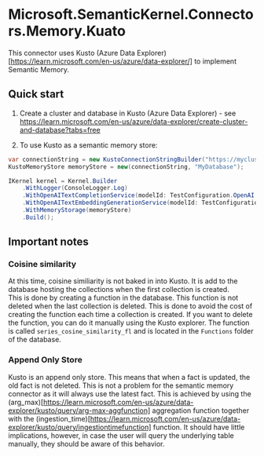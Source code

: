 ﻿# Microsoft.SemanticKernel.Connectors.Memory.Kuato

This connector uses Kusto (Azure Data Explorer)[https://learn.microsoft.com/en-us/azure/data-explorer/] to implement Semantic Memory.

## Quick start

1. Create a cluster and database in Kusto (Azure Data Explorer) - see https://learn.microsoft.com/en-us/azure/data-explorer/create-cluster-and-database?tabs=free

2. To use Kusto as a semantic memory store:

```csharp
var connectionString = new KustoConnectionStringBuilder("https://mycluster.kusto.windows.net").WithAadUserPromptAuthentication();
KustoMemoryStore memoryStore = new(connectionString, "MyDatabase");

IKernel kernel = Kernel.Builder
    .WithLogger(ConsoleLogger.Log)
    .WithOpenAITextCompletionService(modelId: TestConfiguration.OpenAI.ModelId, apiKey: TestConfiguration.OpenAI.ApiKey)
    .WithOpenAITextEmbeddingGenerationService(modelId: TestConfiguration.OpenAI.EmbeddingModelId,apiKey: TestConfiguration.OpenAI.ApiKey)
    .WithMemoryStorage(memoryStore)
    .Build();
```

## Important notes

### Coisine similarity
At this time, coisine similiarity is not baked in into Kusto. It is add to the database hosting the collections when the first collection is created.  
This is done by creating a function in the database. 
This function is not deleted when the last collection is deleted. This is done to avoid the cost of creating the function each time a collection is created. 
If you want to delete the function, you can do it manually using the Kusto explorer. The function is called `series_cosine_similarity_fl` and is located in the `Functions` folder of the database.

### Append Only Store
Kusto is an append only store. This means that when a fact is updated, the old fact is not deleted.
This is not a problem for the semantic memory connector as it will always use the latest fact. 
This is achieved by using the (arg_max)[https://learn.microsoft.com/en-us/azure/data-explorer/kusto/query/arg-max-aggfunction] aggregation function together with the (ingestion_time)[https://learn.microsoft.com/en-us/azure/data-explorer/kusto/query/ingestiontimefunction] function.
It should have little implications, however, in case the user will query the underlying table manually, they should be aware of this behavior.  
